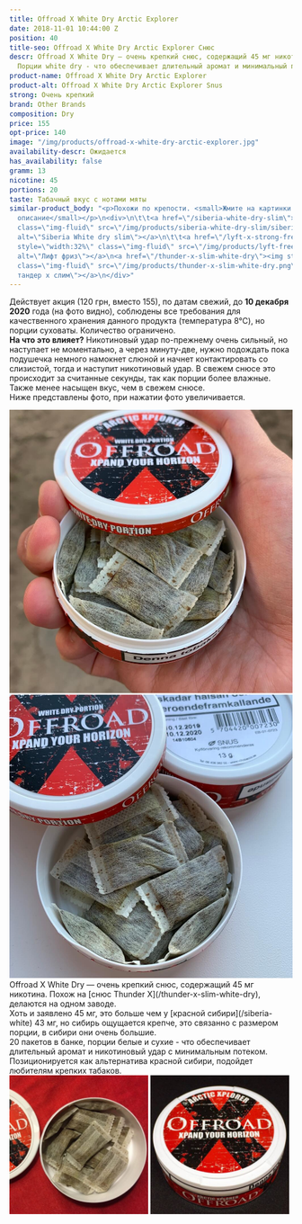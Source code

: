 ```yaml
---
title: Offroad X White Dry Arctic Explorer
date: 2018-11-01 10:44:00 Z
position: 40
title-seo: Offroad X White Dry Arctic Explorer Снюс
descr: Offroad X White Dry — очень крепкий снюс, содержащий 45 мг никотина. 20 порций.
  Порции white dry - что обеспечивает длительный аромат и минимальный потек слюны.
product-name: Offroad X White Dry Arctic Explorer
product-alt: Offroad X White Dry Arctic Explorer Snus
strong: Очень крепкий
brand: Other Brands
composition: Dry
price: 155
opt-price: 140
image: "/img/products/offroad-x-white-dry-arctic-explorer.jpg"
availability-descr: Ожидается
has_availability: false
gramm: 13
nicotine: 45
portions: 20
taste: Табачный вкус с нотами мяты
similar-product_body: "<p>Похожи по крепости. <small>Жмите на картинки и читайте полное
  описание</small></p>\n<div>\n\t\t<a href=\"/siberia-white-dry-slim\"><img style=\"width:32%\"
  class=\"img-fluid\" src=\"/img/products/siberia-white-dry-slim/siberia-open-and-cryo.jpg\"
  alt=\"Siberia White dry slim\"></a>\n\t\t<a href=\"/lyft-x-strong-freeze-slim-white\"><img
  style=\"width:32%\" class=\"img-fluid\" src=\"/img/products/lyft-freeze/lyft-freeze-open.jpg\"
  alt=\"Лифт фриз\"></a>\n<a href=\"/thunder-x-slim-white-dry\"><img style=\"width:32%\"
  class=\"img-fluid\" src=\"/img/products/thunder-x-slim-white-dry.png\" alt=\"Снюс
  тандер х слим\"></a>\n</div>"
---
```


Действует акция (120 грн, вместо 155), по датам свежий, до **10 декабря 2020** года (на фото видно), соблюдены все требования для качественного хранения данного продукта (температура 8℃), но порции суховаты. Количество ограничено.<br>
**На что это влияет?** Никотиновый удар по-прежнему очень сильный, но наступает не моментально, а через минуту-две, нужно подождать пока подушечка немного намокнет слюной и начнет контактировать со слизистой, тогда и наступит никотиновый удар. В свежем снюсе это происходит за считанные секунды, так как порции более влажные.<br>
Также менее насыщен вкус, чем в свежем снюсе.<br>
Ниже представлены фото, при нажатии фото увеличивается.
<div class="popup-gallery d-flex mb-1">
	<a class="mr-2" href="/img/products/offroad-x-white-dry/offroad-snus-sale-open.jpg" title="Суховатые порции"><img class="img-fluid" src="/img/products/offroad-x-white-dry/offroad-snus-sale-open.jpg" alt="Offroad x white dry open snus dry"></a>
	<a href="/img/products/offroad-x-white-dry/offroad-snus-sale-date.jpg" title="Срок годности (дата)"><img class="img-fluid" src="/img/products/offroad-x-white-dry/offroad-snus-sale-date.jpg" alt="Снюс оффроад х срок годности"></a>
</div>
Offroad X White Dry — очень крепкий снюс, содержащий 45 мг никотина. Похож на [снюс Thunder X](/thunder-x-slim-white-dry), делаются на одном заводе.<br>
Хоть и заявлено 45 мг, это больше чем у [красной сибири](/siberia-white) 43 мг, но сибирь ощущается крепче, это связанно с размером порции, в сибири они очень большие.<br>
20 пакетов в банке, порции белые и сухие - что обеспечивает длительный аромат и никотиновый удар с минимальным потеком.<br>
Позиционируется как альтернатива красной сибири, подойдет любителям крепких табаков.
<div class="mb-3">
<img class="img-fluid" style="width:49%" src="/img/products/offroad-x-white-dry/snus-offroad-x-white-dry.jpg" alt="Снюс Offroad X White Dry Arctic Explorer">
<img class="img-fluid" style="width:49%" src="/img/products/offroad-x-white-dry/snus-Offroad-X-White-Dry-Arctic-Explorer.jpg" alt="Snus Offroad X White Dry Arctic Explorer">
</div>